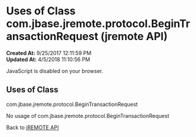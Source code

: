 # Uses of Class com.jbase.jremote.protocol.BeginTransactionRequest (jremote API)

**Created At:** 9/25/2017 12:11:59 PM  
**Updated At:** 4/5/2018 11:10:56 PM  

<!--<br>    try {<br>        if (location.href.indexOf('is-external=true') == -1) {<br>            parent.document.title="Uses of Class com.jbase.jremote.protocol.BeginTransactionRequest (jremote   API)";<br>        }<br>    }<br>    catch(err) {<br>    }<br>//-->
JavaScript is disabled on your browser.



<!--<br>  allClassesLink = document.getElementById("allclasses\_navbar\_top");<br>  if(window==top) {<br>    allClassesLink.style.display = "block";<br>  }<br>  else {<br>    allClassesLink.style.display = "none";<br>  }<br>  //-->

## Uses of Class
com.jbase.jremote.protocol.BeginTransactionRequest

No usage of com.jbase.jremote.protocol.BeginTransactionRequest

Back to [jREMOTE API](com_jbase_jremote_package-summary)


